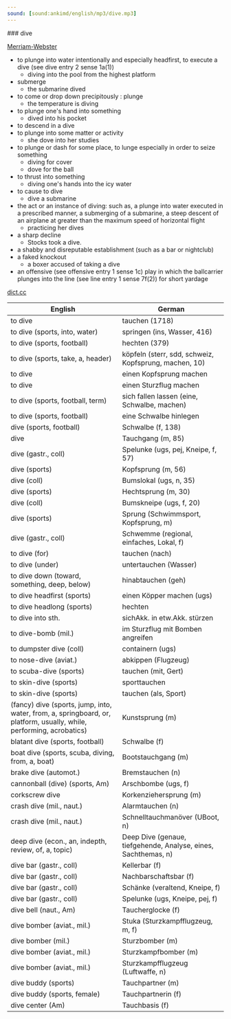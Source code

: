 ```yaml
---
sound: [sound:ankimd/english/mp3/dive.mp3]
---
```


\### dive

[Merriam-Webster](https://www.merriam-webster.com/dictionary/dive)

- to plunge into water intentionally and especially headfirst, to execute a dive (see dive entry 2 sense 1a(1))
    - diving into the pool from the highest platform
- submerge
    - the submarine dived
- to come or drop down precipitously : plunge
    - the temperature is diving
- to plunge one's hand into something
    - dived into his pocket
- to descend in a dive
- to plunge into some matter or activity
    - she dove into her studies
- to plunge or dash for some place, to lunge especially in order to seize something
    - diving for cover
    - dove for the ball
- to thrust into something
    - diving one's hands into the icy water
- to cause to dive
    - dive a submarine
- the act or an instance of diving: such as, a plunge into water executed in a prescribed manner, a submerging of a submarine, a steep descent of an airplane at greater than the maximum speed of horizontal flight
    - practicing her dives
- a sharp decline
    - Stocks took a dive.
- a shabby and disreputable establishment (such as a bar or nightclub)
- a faked knockout
    - a boxer accused of taking a dive
- an offensive (see offensive entry 1 sense 1c) play in which the ballcarrier plunges into the line (see line entry 1 sense 7f(2)) for short yardage

[dict.cc](https://www.dict.cc/dive)

| English        | German       |
| -------------- | ------------ |
| to dive | tauchen (1718) |
| to dive (sports, into, water) | springen (ins, Wasser, 416) |
| to dive (sports, football) | hechten (379) |
| to dive (sports, take, a, header) | köpfeln (sterr, sdd, schweiz, Kopfsprung, machen, 10) |
| to dive | einen Kopfsprung machen |
| to dive | einen Sturzflug machen |
| to dive (sports, football, term) | sich fallen lassen (eine, Schwalbe, machen) |
| to dive (sports, football) | eine Schwalbe hinlegen |
| dive (sports, football) | Schwalbe (f, 138) |
| dive | Tauchgang (m, 85) |
| dive (gastr., coll) | Spelunke (ugs, pej, Kneipe, f, 57) |
| dive (sports) | Kopfsprung (m, 56) |
| dive (coll) | Bumslokal (ugs, n, 35) |
| dive (sports) | Hechtsprung (m, 30) |
| dive (coll) | Bumskneipe (ugs, f, 20) |
| dive (sports) | Sprung (Schwimmsport, Kopfsprung, m) |
| dive (gastr., coll) | Schwemme (regional, einfaches, Lokal, f) |
| to dive (for) | tauchen (nach) |
| to dive (under) | untertauchen (Wasser) |
| to dive down (toward, something, deep, below) | hinabtauchen (geh) |
| to dive headfirst (sports) | einen Köpper machen (ugs) |
| to dive headlong (sports) | hechten |
| to dive into sth. | sichAkk. in etw.Akk. stürzen |
| to dive-bomb (mil.) | im Sturzflug mit Bomben angreifen |
| to dumpster dive (coll) | containern (ugs) |
| to nose-dive (aviat.) | abkippen (Flugzeug) |
| to scuba-dive (sports) | tauchen (mit, Gert) |
| to skin-dive (sports) | sporttauchen |
| to skin-dive (sports) | tauchen (als, Sport) |
| (fancy) dive (sports, jump, into, water, from, a, springboard, or, platform, usually, while, performing, acrobatics) | Kunstsprung (m) |
| blatant dive (sports, football) | Schwalbe (f) |
| boat dive (sports, scuba, diving, from, a, boat) | Bootstauchgang (m) |
| brake dive (automot.) | Bremstauchen (n) |
| cannonball (dive) (sports, Am) | Arschbombe (ugs, f) |
| corkscrew dive | Korkenziehersprung (m) |
| crash dive (mil., naut.) | Alarmtauchen (n) |
| crash dive (mil., naut.) | Schnelltauchmanöver (UBoot, n) |
| deep dive (econ., an, indepth, review, of, a, topic) | Deep Dive (genaue, tiefgehende, Analyse, eines, Sachthemas, n) |
| dive bar (gastr., coll) | Kellerbar (f) |
| dive bar (gastr., coll) | Nachbarschaftsbar (f) |
| dive bar (gastr., coll) | Schänke (veraltend, Kneipe, f) |
| dive bar (gastr., coll) | Spelunke (ugs, Kneipe, pej, f) |
| dive bell (naut., Am) | Taucherglocke (f) |
| dive bomber (aviat., mil.) | Stuka (Sturzkampfflugzeug, m, f) |
| dive bomber (mil.) | Sturzbomber (m) |
| dive bomber (aviat., mil.) | Sturzkampfbomber (m) |
| dive bomber (aviat., mil.) | Sturzkampfflugzeug <Stuka> (Luftwaffe, n) |
| dive buddy (sports) | Tauchpartner (m) |
| dive buddy (sports, female) | Tauchpartnerin (f) |
| dive center (Am) | Tauchbasis (f) |
